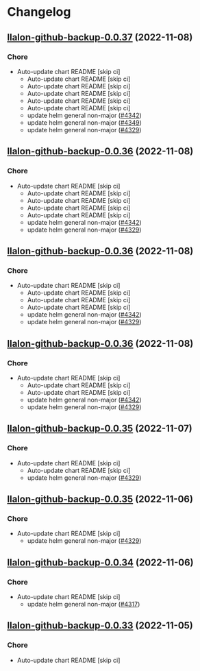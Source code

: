 # Changelog



## [llalon-github-backup-0.0.37](https://github.com/truecharts/charts/compare/llalon-github-backup-0.0.34...llalon-github-backup-0.0.37) (2022-11-08)

### Chore

- Auto-update chart README [skip ci]
  - Auto-update chart README [skip ci]
  - Auto-update chart README [skip ci]
  - Auto-update chart README [skip ci]
  - Auto-update chart README [skip ci]
  - Auto-update chart README [skip ci]
  - update helm general non-major ([#4342](https://github.com/truecharts/charts/issues/4342))
  - update helm general non-major ([#4349](https://github.com/truecharts/charts/issues/4349))
  - update helm general non-major ([#4329](https://github.com/truecharts/charts/issues/4329))




## [llalon-github-backup-0.0.36](https://github.com/truecharts/charts/compare/llalon-github-backup-0.0.34...llalon-github-backup-0.0.36) (2022-11-08)

### Chore

- Auto-update chart README [skip ci]
  - Auto-update chart README [skip ci]
  - Auto-update chart README [skip ci]
  - Auto-update chart README [skip ci]
  - Auto-update chart README [skip ci]
  - update helm general non-major ([#4342](https://github.com/truecharts/charts/issues/4342))
  - update helm general non-major ([#4329](https://github.com/truecharts/charts/issues/4329))




## [llalon-github-backup-0.0.36](https://github.com/truecharts/charts/compare/llalon-github-backup-0.0.34...llalon-github-backup-0.0.36) (2022-11-08)

### Chore

- Auto-update chart README [skip ci]
  - Auto-update chart README [skip ci]
  - Auto-update chart README [skip ci]
  - Auto-update chart README [skip ci]
  - update helm general non-major ([#4342](https://github.com/truecharts/charts/issues/4342))
  - update helm general non-major ([#4329](https://github.com/truecharts/charts/issues/4329))




## [llalon-github-backup-0.0.36](https://github.com/truecharts/charts/compare/llalon-github-backup-0.0.34...llalon-github-backup-0.0.36) (2022-11-08)

### Chore

- Auto-update chart README [skip ci]
  - Auto-update chart README [skip ci]
  - Auto-update chart README [skip ci]
  - update helm general non-major ([#4342](https://github.com/truecharts/charts/issues/4342))
  - update helm general non-major ([#4329](https://github.com/truecharts/charts/issues/4329))




## [llalon-github-backup-0.0.35](https://github.com/truecharts/charts/compare/llalon-github-backup-0.0.34...llalon-github-backup-0.0.35) (2022-11-07)

### Chore

- Auto-update chart README [skip ci]
  - Auto-update chart README [skip ci]
  - update helm general non-major ([#4329](https://github.com/truecharts/charts/issues/4329))




## [llalon-github-backup-0.0.35](https://github.com/truecharts/charts/compare/llalon-github-backup-0.0.34...llalon-github-backup-0.0.35) (2022-11-06)

### Chore

- Auto-update chart README [skip ci]
  - update helm general non-major ([#4329](https://github.com/truecharts/charts/issues/4329))




## [llalon-github-backup-0.0.34](https://github.com/truecharts/charts/compare/llalon-github-backup-0.0.33...llalon-github-backup-0.0.34) (2022-11-06)

### Chore

- Auto-update chart README [skip ci]
  - update helm general non-major ([#4317](https://github.com/truecharts/charts/issues/4317))




## [llalon-github-backup-0.0.33](https://github.com/truecharts/charts/compare/llalon-github-backup-0.0.32...llalon-github-backup-0.0.33) (2022-11-05)

### Chore

- Auto-update chart README [skip ci]

